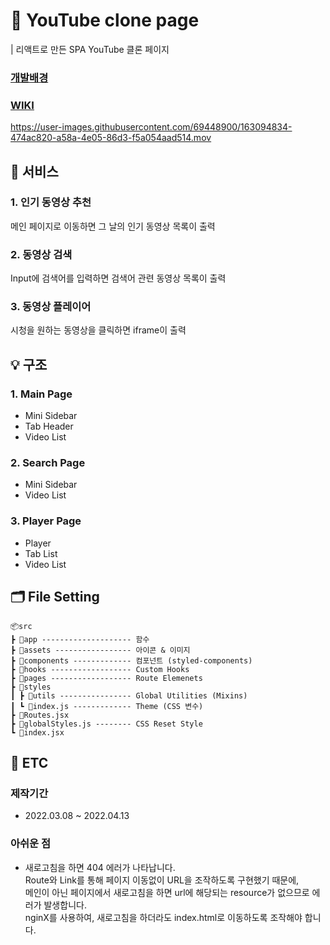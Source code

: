 # 🚀 YouTube clone page

| 리액트로 만든 SPA YouTube 클론 페이지

### [개발배경](https://github.com/DuetoPark/clone-youtube/wiki/%EA%B0%9C%EB%B0%9C%EB%B0%B0%EA%B2%BD)

### [WIKI](https://github.com/DuetoPark/clone-youtube/wiki)

https://user-images.githubusercontent.com/69448900/163094834-474ac820-a58a-4e05-86d3-f5a054aad514.mov

## 📌 서비스

### 1. 인기 동영상 추천

메인 페이지로 이동하면 그 날의 인기 동영상 목록이 출력

### 2. 동영상 검색

Input에 검색어를 입력하면 검색어 관련 동영상 목록이 출력

### 3. 동영상 플레이어

시청을 원하는 동영상을 클릭하면 iframe이 출력

## 💡 구조

### 1. Main Page

- Mini Sidebar
- Tab Header
- Video List

### 2. Search Page

- Mini Sidebar
- Video List

### 3. Player Page

- Player
- Tab List
- Video List


## 🗂 File Setting
```
📦src  
┣ 📂app -------------------- 함수  
┣ 📂assets ----------------- 아이콘 & 이미지  
┣ 📂components ------------- 컴포넌트 (styled-components)  
┣ 📂hooks ------------------ Custom Hooks  
┣ 📂pages ------------------ Route Elemenets  
┣ 📂styles  
┃ ┣ 📂utils ---------------- Global Utilities (Mixins)  
┃ ┗ 📜index.js ------------- Theme (CSS 변수)  
┣ 📜Routes.jsx  
┣ 📜globalStyles.js -------- CSS Reset Style  
┗ 📜index.jsx
```

## 🔖 ETC

### 제작기간

- 2022.03.08 ~ 2022.04.13

### 아쉬운 점

- 새로고침을 하면 404 에러가 나타납니다.  
   Route와 Link를 통해 페이지 이동없이 URL을 조작하도록 구현했기 때문에,  
   메인이 아닌 페이지에서 새로고침을 하면 url에 해당되는 resource가 없으므로 에러가 발생합니다.  
   nginX를 사용하여, 새로고침을 하더라도 index.html로 이동하도록 조작해야 합니다.
